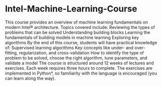 # Intel-Machine-Learning-Course
This course provides an overview of machine learning fundamentals on modern Intel® architecture. Topics covered include:  Reviewing the types of problems that can be solved Understanding building blocks Learning the fundamentals of building models in machine learning Exploring key algorithms By the end of this course, students will have practical knowledge of:  Supervised learning algorithms Key concepts like under- and over-fitting, regularization, and cross-validation How to identify the type of problem to be solved, choose the right algorithm, tune parameters, and validate a model The course is structured around 12 weeks of lectures and exercises. Each week requires three hours to complete. The exercises are implemented in Python*, so familiarity with the language is encouraged (you can learn along the way).
